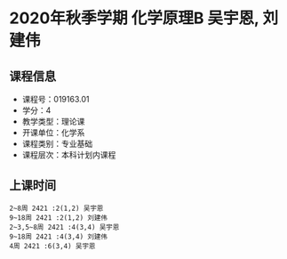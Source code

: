 # 2020年秋季学期 化学原理B 吴宇恩, 刘建伟






## 课程信息

- 课程号：019163.01
- 学分：4
- 教学类型：理论课
- 开课单位：化学系
- 课程类别：专业基础
- 课程层次：本科计划内课程

## 上课时间

```
2~8周 2421 :2(1,2) 吴宇恩
9~18周 2421 :2(1,2) 刘建伟
2~3,5~8周 2421 :4(3,4) 吴宇恩
9~18周 2421 :4(3,4) 刘建伟
4周 2421 :6(3,4) 吴宇恩
```

